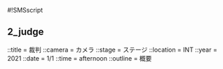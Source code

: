 #!SMSscript

## 2_judge

::title = 裁判
::camera = カメラ
::stage = ステージ
::location = INT
::year = 2021
::date = 1/1
::time = afternoon
::outline = 概要

